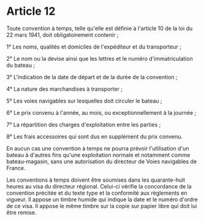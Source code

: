 # Article 12

Toute convention à temps, telle qu'elle est définie à l'article 10 de la loi du 22 mars 1941, doit obligatoirement contenir ;

1° Les noms, qualités et domiciles de l'expéditeur et du transporteur ;

2° Le nom ou la devise ainsi que les lettres et le numéro d'immatriculation du bateau ;

3° L'indication de la date de départ et de la durée de la convention ;

4° La nature des marchandises à transporter ;

5° Les voies navigables sur lesquelles doit circuler le bateau ;

6° Le prix convenu à l'année, au mois, ou exceptionnellement à la journée ;

7° La répartition des charges d'exploitation entre les parties ;

8° Les frais accessoires qui sont dus en supplément du prix convenu.

En aucun cas une convention à temps ne pourra prévoir l'utilisation d'un bateau à d'autres fins qu'une exploitation normale et notamment comme bateau-magasin, sans une autorisation du directeur de Voies navigables de France.

Les conventions à temps doivent être soumises dans les quarante-huit heures au visa du directeur régional. Celui-ci vérifie la concordance de la convention précitée et du texte type et la conformité aux règlements en vigueur. Il appose un timbre humide qui indique la date et le numéro d'ordre de ce visa. Il appose le même timbre sur la copie sur papier libre qui doit lui être remise.
